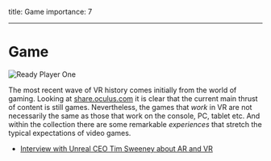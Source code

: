 title: Game
importance: 7

----


# Game

![Ready Player One](http://www.mobygames.com/images/shots/l/527897-pub-games-commodore-64-screenshot-get-ready-player-1-s.png)

The most recent wave of VR history comes initially from the world of gaming. Looking at [share.oculus.com](http://share.oculus.com) it is clear that the current main thrust of content is still games. Nevertheless, the games that *work* in VR are not necessarily the same as those that work on the console, PC, tablet etc. And within the collection there are some remarkable *experiences* that stretch the typical expectations of video games. 

- [Interview with Unreal CEO Tim Sweeney about AR and VR](http://venturebeat.com/2015/08/03/epics-graphics-guru-tim-sweeney-tells-us-what-perfect-augmented-reality-will-mean/view-all/)
